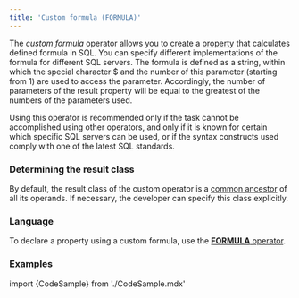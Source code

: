 ```yaml
---
title: 'Custom formula (FORMULA)'
---
```


The *custom formula* operator allows you to create a [property](Properties.md) that calculates defined formula in SQL. You can specify different implementations of the formula for different SQL servers. The formula is defined as a string, within which the special character $ and the number of this parameter (starting from 1) are used to access the parameter. Accordingly, the number of parameters of the result property will be equal to the greatest of the numbers of the parameters used. 

Using this operator is recommended only if the task cannot be accomplished using other operators, and only if it is known for certain which specific SQL servers can be used, or if the syntax constructs used comply with one of the latest SQL standards.

### Determining the result class

By default, the result class of the custom operator is a [common ancestor](Built-in_classes.md#common-ancestor) of all its operands. If necessary, the developer can specify this class explicitly.

### Language

To declare a property using a custom formula, use the [**FORMULA** operator](FORMULA_operator.md).

### Examples

import {CodeSample} from './CodeSample.mdx'

<CodeSample url="https://documentation.lsfusion.org/sample?file=OperatorPropertySample&block=formula"/>
